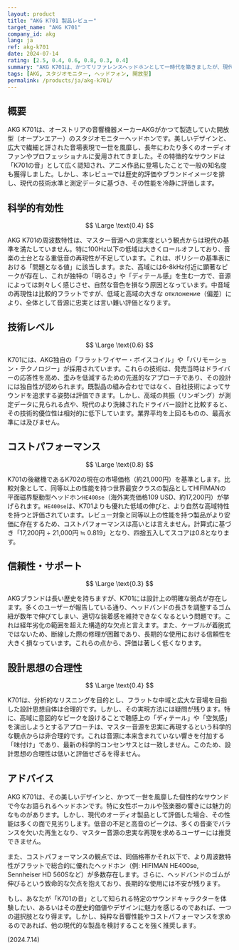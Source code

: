 ```yaml
---
layout: product
title: "AKG K701 製品レビュー"
target_name: "AKG K701"
company_id: akg
lang: ja
ref: akg-k701
date: 2024-07-14
rating: [2.5, 0.4, 0.6, 0.8, 0.3, 0.4]
summary: "AKG K701は、かつてリファレンスヘッドホンとして一時代を築きましたが、現代の基準では周波数特性の忠実度に課題があり、コストパフォーマンスや信頼性の面でもより優れた代替品が存在します。"
tags: [AKG, スタジオモニター, ヘッドフォン, 開放型]
permalink: /products/ja/akg-k701/
---
```

## 概要

AKG K701は、オーストリアの音響機器メーカーAKGがかつて製造していた開放型（オープンエアー）のスタジオモニターヘッドホンです。美しいデザインと、広大で繊細と評された音場表現で一世を風靡し、長年にわたり多くのオーディオファンやプロフェッショナルに愛用されてきました。その特徴的なサウンドは「K701の音」として広く認知され、アニメ作品に登場したことで一般の知名度も獲得しました。しかし、本レビューでは歴史的評価やブランドイメージを排し、現代の技術水準と測定データに基づき、その性能を冷静に評価します。

## 科学的有効性

$$ \Large \text{0.4} $$

AKG K701の周波数特性は、マスター音源への忠実度という観点からは現代の基準を満たしていません。特に100Hz以下の低域は大きくロールオフしており、音楽の土台となる重低音の再現性が不足しています。これは、ポリシーの基準表における「問題となる値」に該当します。また、高域には6-8kHz付近に顕著なピークが存在し、これが独特の「明るさ」や「ディテール感」を生む一方で、音源によっては刺々しく感じさせ、自然な音色を損なう原因となっています。中音域の再現性は比較的フラットですが、低域と高域の大きな отклонение（偏差）により、全体として音源に忠実とは言い難い評価となります。

## 技術レベル

$$ \Large \text{0.6} $$

K701には、AKG独自の「フラットワイヤー・ボイスコイル」や「バリモーション・テクノロジー」が採用されています。これらの技術は、発売当時はドライバーの応答性を高め、歪みを低減するための先進的なアプローチであり、その設計には独自性が認められます。既製品の組み合わせではなく、自社技術によってサウンドを追求する姿勢は評価できます。しかし、高域の共振（リンギング）が測定データに見られる点や、現代のより洗練されたドライバー設計と比較すると、その技術的優位性は相対的に低下しています。業界平均を上回るものの、最高水準には及びません。

## コストパフォーマンス

$$ \Large \text{0.8} $$

K701の後継機であるK702の現在の市場価格（約21,000円）を基準とします。比較対象として、同等以上の性能を持つ世界最安クラスの製品としてHIFIMANの平面磁界駆動型ヘッドホン`HE400se`（海外実売価格109 USD、約17,200円）が挙げられます。`HE400se`は、K701よりも優れた低域の伸びと、より自然な高域特性を持つと評価されています。レビュー対象と同等以上の性能を持つ製品がより安価に存在するため、コストパフォーマンスは高いとは言えません。計算式に基づき「17,200円 ÷ 21,000円 ≒ 0.819」となり、四捨五入してスコアは0.8となります。

## 信頼性・サポート

$$ \Large \text{0.3} $$

AKGブランドは長い歴史を持ちますが、K701には設計上の明確な弱点が存在します。多くのユーザーが報告している通り、ヘッドバンドの長さを調整するゴム紐が数年で伸びてしまい、適切な装着感を維持できなくなるという問題です。これは経年劣化の範囲を超えた構造的な欠点と言えます。また、ケーブルが着脱式ではないため、断線した際の修理が困難であり、長期的な使用における信頼性を大きく損なっています。これらの点から、評価は著しく低くなります。

## 設計思想の合理性

$$ \Large \text{0.4} $$

K701は、分析的なリスニングを目的とし、フラットな中域と広大な音場を目指した設計思想自体は合理的です。しかし、その実現方法には疑問が残ります。特に、高域に意図的なピークを設けることで聴感上の「ディテール」や「空気感」を演出しようとするアプローチは、マスター音源を忠実に再現するという科学的な観点からは非合理的です。これは音源に本来含まれていない響きを付加する「味付け」であり、最新の科学的コンセンサスとは一致しません。このため、設計思想の合理性は低いと評価せざるを得ません。

## アドバイス

AKG K701は、その美しいデザインと、かつて一世を風靡した個性的なサウンドで今なお語られるヘッドホンです。特に女性ボーカルや弦楽器の響きには魅力的なものがあります。しかし、現代のオーディオ製品として評価した場合、その性能は多くの面で見劣りします。低音の不足と高音のピークは、多くの音楽でバランスを欠いた再生となり、マスター音源の忠実な再現を求めるユーザーには推奨できません。

また、コストパフォーマンスの観点では、同価格帯かそれ以下で、より周波数特性がフラットで総合的に優れたヘッドホン（例: HIFIMAN HE400se, Sennheiser HD 560Sなど）が多数存在します。さらに、ヘッドバンドのゴムが伸びるという致命的な欠点を抱えており、長期的な使用には不安が残ります。

もし、あなたが「K701の音」として知られる特定のサウンドキャラクターを体験したい、あるいはその歴史的価値やデザインに魅力を感じるのであれば、一つの選択肢となり得ます。しかし、純粋な音響性能やコストパフォーマンスを求めるのであれば、他の現代的な製品を検討することを強く推奨します。

(2024.7.14) 